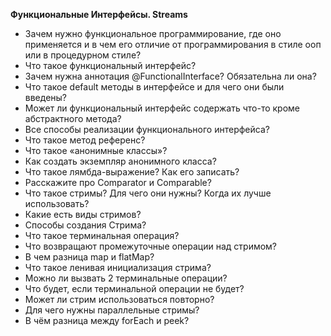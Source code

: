 **Функциональные Интерфейсы. Streams**

* Зачем нужно функциональное программирование, где оно применяется и в чем его отличие от программирования в стиле ооп или в процедурном стиле?
* Что такое функциональный интерфейс?
* Зачем нужна аннотация @FunctionalInterface? Обязательна ли она?
* Что такое default методы в интерфейсе и для чего они были введены?
* Может ли функциональный интерфейс содержать что-то кроме абстрактного метода?
* Все способы реализации функционального интерфейса?
* Что такое метод референс?
* Что такое «анонимные классы»?
* Как создать экземпляр анонимного класса?
* Что такое лямбда-выражение? Как его записать?
* Расскажите про Comparator и Comparable?
* Что такое стримы? Для чего они нужны? Когда их лучше использовать?
* Какие есть виды стримов?
* Способы создания Стрима?
* Что такое терминальная операция?
* Что возвращают промежуточные операции над стримом?
* В чем разница map и flatMap?
* Что такое ленивая инициализация стрима?
* Можно ли вызвать 2 терминальные операции?
* Что будет, если терминальной операции не будет?
* Может ли стрим использоваться повторно?
* Для чего нужны параллельные стримы?
* В чём разница между forEach и peek?